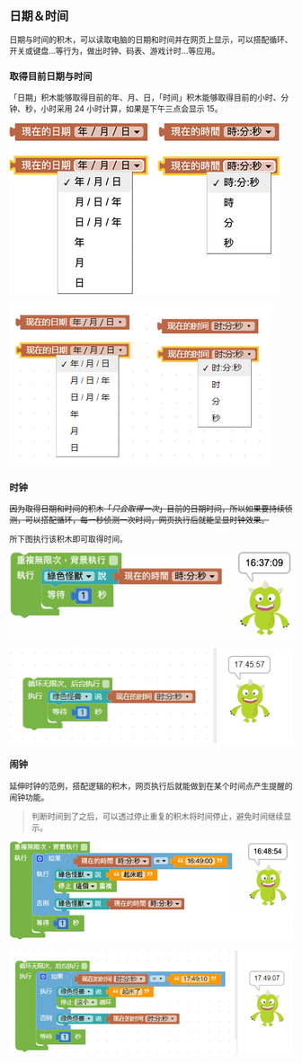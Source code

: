 ## 日期＆时间

日期与时间的积木，可以读取电脑的日期和时间并在网页上显示，可以搭配循环、开关或键盘...等行为，做出时钟、码表、游戏计时...等应用。

### 取得目前日期与时间

「日期」积木能够取得目前的年、月、日，「时间」积木能够取得目前的小时、分钟、秒，小时采用 24 小时计算，如果是下午三点会显示 15。

![](time/time-01.jpg)

![](time/upload_cb96a39bbcf323c24bf79ae38d32fe6c.png)


### 时钟

~~因为取得日期和时间的积木「*只会取得一次*」目前的日期时间，所以如果要持续侦测，可以搭配循环，每一秒侦测一次时间，网页执行后就能呈显时钟效果。~~

所下图执行该积木即可取得时间。

![](time/time-02.gif)

![](time/upload_27a51c6d97093758206f6fa3e30daee6.gif)


### 闹钟

延伸时钟的范例，搭配逻辑的积木，网页执行后就能做到在某个时间点产生提醒的闹钟功能。

> 判断时间到了之后，可以透过停止重复的积木将时间停止，避免时间继续显示。

![](time/time-03.gif)



![](time/upload_966171ad34d632dd98a6bcde20c68074.gif)
